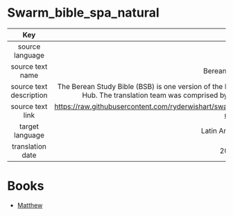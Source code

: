 # Swarm_bible_spa_natural

| Key | Value |
|:---:|:-----:|
|source language|English|
|source text name|Berean Standard Bible|
|source text description|The Berean Study Bible (BSB) is one version of the Berean Standard Bible. It was published in 2016 by the Bible Hub. The translation team was comprised by scholars from the Bible Hub and the Discover Bible.|
|source text link|https://raw.githubusercontent.com/ryderwishart/swarm/refs/heads/master/swarm_translate/scenarios/data/bsb-utf8.jsonl|
|target language|Latin American Spanish|
|translation date|2025.01.25|

# Books
- [Matthew](Matthew/README.md)
